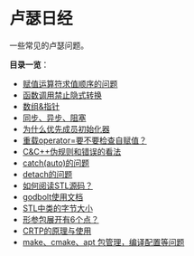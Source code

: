# 卢瑟日经

一些常见的卢瑟问题。

**目录一览**：

- [赋值运算符求值顺序的问题](赋值运算符求值顺序问题.md)
- [函数调用禁止隐式转换](函数调用禁止隐式转换.md)
- [数组&指针](数组&指针.md)
- [同步、异步、阻塞](同步、异步、阻塞.md)
- [为什么优先成员初始化器](为什么优先成员初始化器.md)
- [重载operator=要不要检查自赋值？](重载operator=要不要检查自赋值？.md)
- [C&C++伪规则和错误的看法](C&C++伪规则和错误的看法.md)
- [catch(auto)的问题](catch(auto)的问题.md)
- [detach的问题](detach的问题.md)
- [如何阅读STL源码？](如何阅读STL源码？.md)
- [godbolt使用文档](godbolt使用文档.md)
- [STL中类的字节大小](STL中类的字节大小.md)
- [形参包展开有6个点？](形参包展开有6个点？.md)
- [CRTP的原理与使用](CRTP的原理与使用.md)
- [make、cmake、apt 包管理，编译配置等问题](make、cmake、apt%20包管理，编译配置等问题.md)
